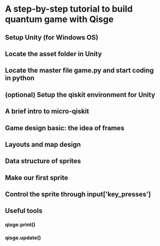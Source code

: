 # A step-by-step tutorial to build quantum game with Qisge


## Setup Unity (for Windows OS)

## Locate the asset folder in Unity

## Locate the master file game.py and start coding in python

## (optional) Setup the qiskit environment for Unity

## A brief intro to micro-qiskit

## Game design basic: the idea of frames

## Layouts and map design

## Data structure of sprites

## Make our first sprite

## Control the sprite through input['key_presses']

## Useful tools
### qisge.print()
### qisge.update()
